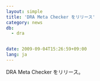 ```yaml
---
layout: simple
title: 'DRA Meta Checker をリリース'
category: news
db:
  - dra


date: 2009-09-04T15:26:59+09:00
lang: ja
---
```


DRA Meta Checker をリリース。
